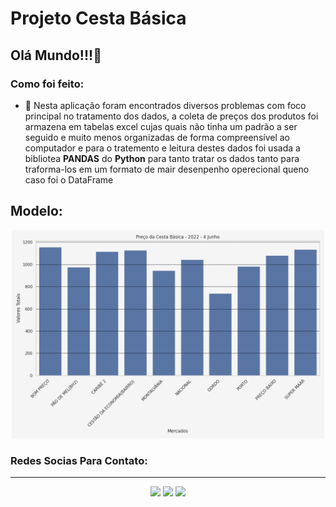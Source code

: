 # Projeto Cesta Básica

## Olá Mundo!!!👋




### Como foi feito:

- 🤔 Nesta aplicação foram encontrados diversos problemas com foco principal no tratamento dos dados, a coleta de preços dos produtos foi armazena em tabelas excel cujas quais não tinha um padrão a ser seguido e muito menos organizadas de forma 
compreensível ao computador e para o tratemento e leitura destes dados foi usada a bibliotea **PANDAS** do **Python** para tanto tratar os dados tanto para traforma-los em um formato de mair desenpenho operecional queno caso foi o DataFrame
## Modelo:

<div align="center">
  <img src="https://github.com/RianAndrade/Projeto-Cesta-B-sica/blob/main/grafico.png"  width="500"/>
</div>


### Redes Socias Para Contato: 
***

<div align="center">
<a href="https://www.instagram.com/riangabriel_rg_hk/?next=%2F" target="_blank"><img src="https://img.shields.io/badge/-Instagram-%23E4405F?style=for-the-badge&logo=instagram&logoColor=white" target="_blank"></a>
<a href = "mailto:riangabrieldev@gmail.com?Subject=Ol%E1%2C%20te%20achei%20pelo%20seu%20Git"><img src="https://img.shields.io/badge/Gmail-D14836?style=for-the-badge&logo=gmail&logoColor=white" target="_blank"></a>
<a href="https://www.linkedin.com/in/rian-andrade-52489425b/" target="_blank"><img src="https://img.shields.io/badge/-LinkedIn-%230077B5?style=for-the-badge&logo=linkedin&logoColor=white" target="_blank">
  </div>

